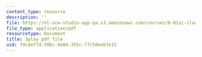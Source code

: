 ```yaml
---
content_type: resource
description: ''
file: https://ol-ocw-studio-app-qa.s3.amazonaws.com/courses/8-01sc-classical-mechanics-fall-2016/f4cdef7d58bc4e84355cf7c58eeb7e15_5ucfHd8FWKw.pdf
file_type: application/pdf
resourcetype: Document
title: 3play pdf file
uid: f4cdef7d-58bc-4e84-355c-f7c58eeb7e15
---
```


